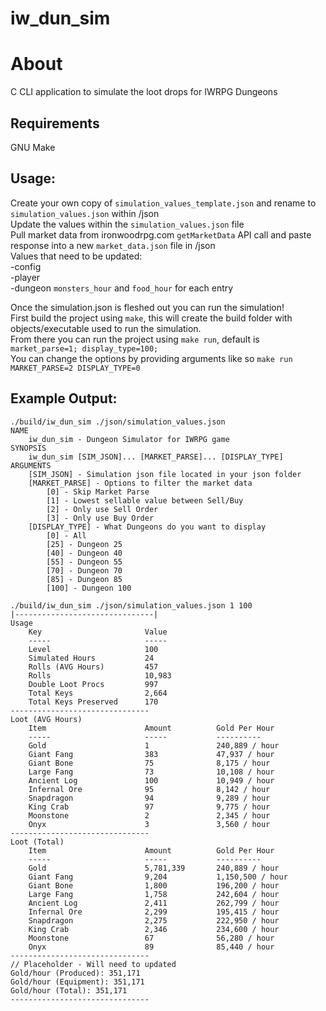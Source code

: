 # iw_dun_sim

# About
C CLI application to simulate the loot drops for IWRPG Dungeons

## Requirements
GNU Make  

## Usage:  
Create your own copy of `simulation_values_template.json` and rename to `simulation_values.json` within /json  
Update the values within the `simulation_values.json` file  
Pull market data from ironwoodrpg.com `getMarketData` API call and paste response into a new `market_data.json` file in /json   
Values that need to be updated:  
    -config  
    -player  
    -dungeon `monsters_hour` and `food_hour` for each entry    

Once the simulation.json is fleshed out you can run the simulation!  
First build the project using `make`, this will create the build folder with objects/executable used to run the simulation.  
From there you can run the project using `make run`, default is `market_parse=1; display_type=100;`  
You can change the options by providing arguments like so `make run MARKET_PARSE=2 DISPLAY_TYPE=0`  

## Example Output:
```
./build/iw_dun_sim ./json/simulation_values.json
NAME
	iw_dun_sim - Dungeon Simulator for IWRPG game
SYNOPSIS
	iw_dun_sim [SIM_JSON]... [MARKET_PARSE]... [DISPLAY_TYPE]
ARGUMENTS
	[SIM_JSON] - Simulation json file located in your json folder
	[MARKET_PARSE] - Options to filter the market data
		[0] - Skip Market Parse
		[1] - Lowest sellable value between Sell/Buy
		[2] - Only use Sell Order
		[3] - Only use Buy Order
	[DISPLAY_TYPE] - What Dungeons do you want to display
		[0] - All
		[25] - Dungeon 25
		[40] - Dungeon 40
		[55] - Dungeon 55
		[70] - Dungeon 70
		[85] - Dungeon 85
		[100] - Dungeon 100

./build/iw_dun_sim ./json/simulation_values.json 1 100
|-------------------------------|
Usage
	Key                       Value
	-----                     -----
	Level                     100
	Simulated Hours           24
	Rolls (AVG Hours)         457
	Rolls                     10,983
	Double Loot Procs         997
	Total Keys                2,664
	Total Keys Preserved      170
-------------------------------
Loot (AVG Hours)
	Item                      Amount          Gold Per Hour
	-----                     -----           ----------
	Gold                      1               240,889 / hour
	Giant Fang                383             47,937 / hour
	Giant Bone                75              8,175 / hour
	Large Fang                73              10,108 / hour
	Ancient Log               100             10,949 / hour
	Infernal Ore              95              8,142 / hour
	Snapdragon                94              9,289 / hour
	King Crab                 97              9,775 / hour
	Moonstone                 2               2,345 / hour
	Onyx                      3               3,560 / hour
-------------------------------
Loot (Total)
	Item                      Amount          Gold Per Hour
	-----                     -----           ----------
	Gold                      5,781,339       240,889 / hour
	Giant Fang                9,204           1,150,500 / hour
	Giant Bone                1,800           196,200 / hour
	Large Fang                1,758           242,604 / hour
	Ancient Log               2,411           262,799 / hour
	Infernal Ore              2,299           195,415 / hour
	Snapdragon                2,275           222,950 / hour
	King Crab                 2,346           234,600 / hour
	Moonstone                 67              56,280 / hour
	Onyx                      89              85,440 / hour
-------------------------------
// Placeholder - Will need to updated
Gold/hour (Produced): 351,171
Gold/hour (Equipment): 351,171
Gold/hour (Total): 351,171
-------------------------------

```